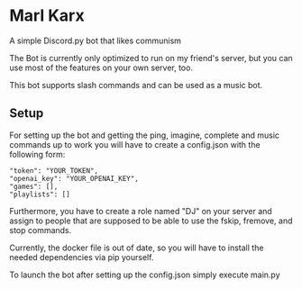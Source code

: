 # Marl Karx
A simple Discord.py bot that likes communism

The Bot is currently only optimized to run on my friend's server, but you can use most of the features on your own server, too.

This bot supports slash commands and can be used as a music bot.

## Setup
For setting up the bot and getting the ping, imagine, complete and music commands up to work you will have to create a config.json with the following form:

``` 
"token": "YOUR_TOKEN",
"openai_key": "YOUR_OPENAI_KEY",
"games": [],
"playlists": []
```
Furthermore, you have to create a role named "DJ" on your server and assign to people that are supposed to be able to use the fskip, fremove, and stop commands. 

Currently, the docker file is out of date, so you will have to install the needed dependencies via pip yourself.

To launch the bot after setting up the config.json simply execute main.py
